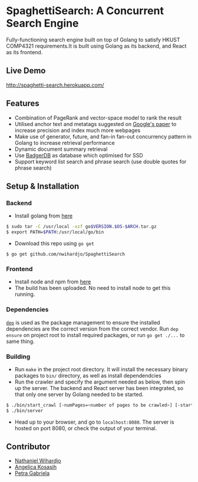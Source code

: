 # SpaghettiSearch: A Concurrent Search Engine

Fully-functioning search engine built on top of Golang to satisfy HKUST COMP4321 requirements.It is built using Golang as its backend, and React as its frontend.

## Live Demo
http://spaghetti-search.herokuapp.com/

## Features
- Combination of PageRank and vector-space model to rank the result
- Utilised anchor text and metatags suggested on [Google's paper](http://infolab.stanford.edu/pub/papers/google.pdf) to increase precision and index much more webpages
- Make use of generator, future, and fan-in fan-out concurrency pattern in Golang to increase retrieval performance
- Dynamic document summary retrieval 
- Use [BadgerDB](https://github.com/dgraph-io/badger) as database which optimised for SSD
- Support keyword list search and phrase search (use double quotes for phrase search)

## Setup & Installation

### Backend

- Install golang from [here](https://golang.org/doc/install)

```bash
$ sudo tar -C /usr/local -xzf go$VERSION.$OS-$ARCH.tar.gz
$ export PATH=$PATH:/usr/local/go/bin
```

- Download this repo using `go get`

```
$ go get github.com/nwihardjo/SpaghettiSearch
```

### Frontend

- Install node and npm from [here](https://www.npmjs.com/get-npm)
- The build has been uploaded. No need to install node to get this running.

### Dependencies

[`dep`](https://golang.github.io/dep/) is used as the package management to ensure the installed dependencies are the correct version from the correct vendor. Run `dep ensure` on project root to install required packages, or run `go get ./...` to same thing.

### Building

- Run `make` in the project root directory. It will install the necessary binary packages to `bin/` directory, as well as install dependendcies
- Run the crawler and specify the argument needed as below, then spin up the server. The backend and React server has been integrated, so that only one server by Golang needed to be started.
```bash
$ ./bin/start_crawl [-numPages=<number of pages to be crawled>] [-startURL=<starting entry point for the crawler to crawl>] [-domainOnly=<whether webpages to be crawled only in the domain of given starting URL)]
$ ./bin/server
```
- Head up to your browser, and go to `localhost:8080`. The server is hosted on port 8080, or check the output of your terminal.

## Contributor
- [Nathaniel Wihardjo](https://github.com/nwihardjo)
- [Angelica Kosasih](https://github.com/ak2411)
- [Petra Gabriela](https://github.com/pgabriela)

